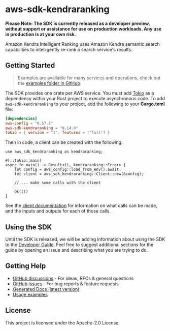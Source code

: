 # aws-sdk-kendraranking

**Please Note: The SDK is currently released as a developer preview, without support or assistance for use
on production workloads. Any use in production is at your own risk.**

Amazon Kendra Intelligent Ranking uses Amazon Kendra semantic search capabilities to intelligently re-rank a search service's results.

## Getting Started

> Examples are available for many services and operations, check out the
> [examples folder in GitHub](https://github.com/awslabs/aws-sdk-rust/tree/main/examples).

The SDK provides one crate per AWS service. You must add [Tokio](https://crates.io/crates/tokio)
as a dependency within your Rust project to execute asynchronous code. To add `aws-sdk-kendraranking` to
your project, add the following to your **Cargo.toml** file:

```toml
[dependencies]
aws-config = "0.57.1"
aws-sdk-kendraranking = "0.14.0"
tokio = { version = "1", features = ["full"] }
```

Then in code, a client can be created with the following:

```rust,no_run
use aws_sdk_kendraranking as kendraranking;

#[::tokio::main]
async fn main() -> Result<(), kendraranking::Error> {
    let config = aws_config::load_from_env().await;
    let client = aws_sdk_kendraranking::Client::new(&config);

    // ... make some calls with the client

    Ok(())
}
```

See the [client documentation](https://docs.rs/aws-sdk-kendraranking/latest/aws_sdk_kendraranking/client/struct.Client.html)
for information on what calls can be made, and the inputs and outputs for each of those calls.

## Using the SDK

Until the SDK is released, we will be adding information about using the SDK to the
[Developer Guide](https://docs.aws.amazon.com/sdk-for-rust/latest/dg/welcome.html). Feel free to suggest
additional sections for the guide by opening an issue and describing what you are trying to do.

## Getting Help

* [GitHub discussions](https://github.com/awslabs/aws-sdk-rust/discussions) - For ideas, RFCs & general questions
* [GitHub issues](https://github.com/awslabs/aws-sdk-rust/issues/new/choose) - For bug reports & feature requests
* [Generated Docs (latest version)](https://awslabs.github.io/aws-sdk-rust/)
* [Usage examples](https://github.com/awslabs/aws-sdk-rust/tree/main/examples)

## License

This project is licensed under the Apache-2.0 License.

